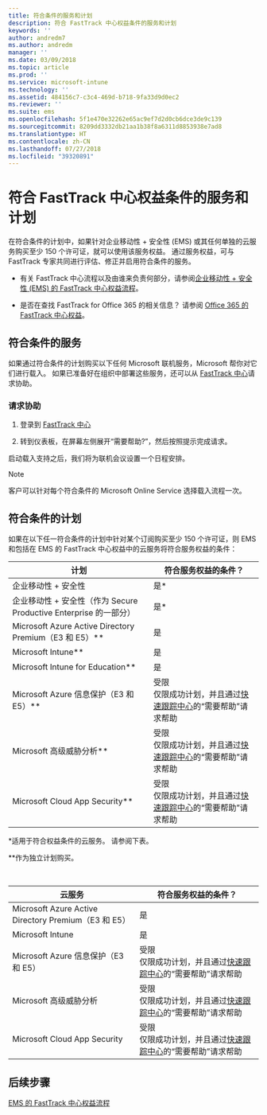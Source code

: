 ```yaml
---
title: 符合条件的服务和计划
description: 符合 FastTrack 中心权益条件的服务和计划
keywords: ''
author: andredm7
ms.author: andredm
manager: ''
ms.date: 03/09/2018
ms.topic: article
ms.prod: ''
ms.service: microsoft-intune
ms.technology: ''
ms.assetid: 484156c7-c3c4-469d-b718-9fa33d9d0ec2
ms.reviewer: ''
ms.suite: ems
ms.openlocfilehash: 5f1e470e32262e65ac9ef7d2d0cb6dce3de9c139
ms.sourcegitcommit: 8209dd3332db21aa1b38f8a6311d8853938e7ad8
ms.translationtype: HT
ms.contentlocale: zh-CN
ms.lasthandoff: 07/27/2018
ms.locfileid: "39320891"
---
```

# <a name="fasttrack-center-benefit-eligible-services-and-plans"></a>符合 FastTrack 中心权益条件的服务和计划
在符合条件的计划中，如果针对企业移动性 + 安全性 (EMS) 或其任何单独的云服务购买至少 150 个许可证，就可以使用该服务权益。 通过服务权益，可与 FastTrack 专家共同进行评估、修正并启用符合条件的服务。

- 有关 FastTrack 中心流程以及由谁来负责何部分，请参阅[企业移动性 + 安全性 (EMS) 的 FastTrack 中心权益流程](fasttrack-center-benefit-process-for-enterprise-mobility-suite-ems.md)。

- 是否在查找 FastTrack for Office 365 的相关信息？ 请参阅 [Office 365 的 FastTrack 中心权益](https://docs.microsoft.com/fasttrack/fasttrack-benefit-for-office-365)。

## <a name="eligible-services"></a>符合条件的服务

如果通过符合条件的计划购买以下任何 Microsoft 联机服务，Microsoft 帮你对它们进行载入。 如果已准备好在组织中部署这些服务，还可以从 [FastTrack 中心](http://fasttrack.microsoft.com/)请求协助。

### <a name="to-request-assistance"></a>请求协助

1. 登录到 [FastTrack 中心](http://fasttrack.microsoft.com/)

2. 转到仪表板，在屏幕左侧展开“需要帮助?”，然后按照提示完成请求。

启动载入支持之后，我们将为联机会议设置一个日程安排。

> [!NOTE]
> 客户可以针对每个符合条件的 Microsoft Online Service 选择载入流程一次。

## <a name="eligible-plans"></a>符合条件的计划
如果在以下任一符合条件的计划中针对某个订阅购买至少 150 个许可证，则 EMS 和包括在 EMS 的 FastTrack 中心权益中的云服务将符合服务权益的条件：

|计划|符合服务权益的条件？|
|--------|-------------------------------------|
|企业移动性 + 安全性 |是*|
|企业移动性 + 安全性（作为 Secure Productive Enterprise 的一部分）|是*|
|Microsoft Azure Active Directory Premium（E3 和 E5）**|是|
|Microsoft Intune**|是|
|Microsoft Intune for Education** |是 |
|Microsoft Azure 信息保护（E3 和 E5）**|受限</br>仅限成功计划，并且通过[快速跟踪中心](https://fasttrack.microsoft.com/)的“需要帮助”请求帮助|
|Microsoft 高级威胁分析**|受限</br>仅限成功计划，并且通过[快速跟踪中心](https://fasttrack.microsoft.com/)的“需要帮助”请求帮助|
|Microsoft Cloud App Security**|受限</br>仅限成功计划，并且通过[快速跟踪中心](https://fasttrack.microsoft.com/)的“需要帮助”请求帮助|

&ast;适用于符合权益条件的云服务。 请参阅下表。

**作为独立计划购买。

&nbsp;

|云服务|符合服务权益的条件？|
|--------|-------------------------------------|
|Microsoft Azure Active Directory Premium（E3 和 E5）|是|
|Microsoft Intune|是|
|Microsoft Azure 信息保护（E3 和 E5）|受限</br>仅限成功计划，并且通过[快速跟踪中心](https://fasttrack.microsoft.com/)的“需要帮助”请求帮助|
|Microsoft 高级威胁分析|受限</br>仅限成功计划，并且通过[快速跟踪中心](https://fasttrack.microsoft.com/)的“需要帮助”请求帮助|
|Microsoft Cloud App Security|受限</br>仅限成功计划，并且通过[快速跟踪中心](https://fasttrack.microsoft.com/)的“需要帮助”请求帮助|

## <a name="next-steps"></a>后续步骤

[EMS 的 FastTrack 中心权益流程](fasttrack-center-benefit-process-for-ems-environment-expectations.md)
